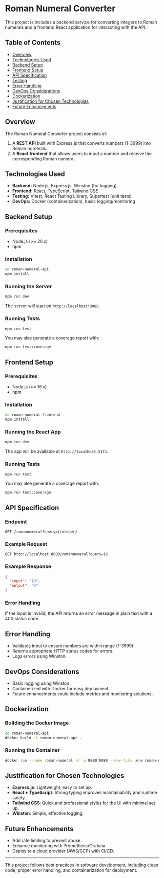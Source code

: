 # Roman Numeral Converter

This project is includes a backend service for converting integers to Roman numerals and a frontend React application for interacting with the API.

## Table of Contents
- [Overview](#overview)
- [Technologies Used](#technologies-used)
- [Backend Setup](#backend-setup)
- [Frontend Setup](#frontend-setup)
- [API Specification](#api-specification)
- [Testing](#testing)
- [Error Handling](#error-handling)
- [DevOps Considerations](#devops-considerations)
- [Dockerization](#dockerization)
- [Justification for Chosen Technologies](#justification-for-chosen-technologies)
- [Future Enhancements](#future-enhancements)

## Overview
The Roman Numeral Converter project consists of:
1. A **REST API** built with Express.js that converts numbers (1-3999) into Roman numerals.
2. A **React frontend** that allows users to input a number and receive the corresponding Roman numeral.

## Technologies Used
- **Backend:** Node.js, Express.js, Winston (for logging)
- **Frontend:** React, TypeScript, Tailwind CSS
- **Testing:** Vitest, React Testing Library, Supertest (unit tests)
- **DevOps:** Docker (containerization), basic logging/monitoring

## Backend Setup
### Prerequisites
- Node.js (>= 20.x)
- npm 

### Installation
```sh
cd roman-numeral-api
npm install
```

### Running the Server
```sh
npm run dev
```
The server will start on `http://localhost:8080`.

### Running Tests
```sh
npm run test
```
You may alse generate a coverage report with:
```sh
npm run test:coverage
```

## Frontend Setup
### Prerequisites
- Node.js (>= 16.x)
- npm 

### Installation
```sh
cd roman-numeral-frontend
npm install
```

### Running the React App
```sh
npm run dev
```
The app will be available at `http://localhost:5173`.

### Running Tests
```sh
npm run test
```
You may alse generate a coverage report with:
```sh
npm run test:coverage
```

## API Specification
### Endpoint
```
GET /romannumeral?query={integer}
```
### Example Request
```
GET http://localhost:8080/romannumeral?query=10
```
### Example Response
```json
{
  "input": "10",
  "output": "X"
}
```
### Error Handling
If the input is invalid, the API returns an error message in plain text with a 400 status code.

## Error Handling
- Validates input to ensure numbers are within range (1-3999).
- Returns appropriate HTTP status codes for errors.
- Logs errors using Winston.

## DevOps Considerations
- Basic logging using Winston.
- Containerized with Docker for easy deployment.
- Future enhancements could include metrics and monitoring solutions.

## Dockerization
### Building the Docker Image
```sh
cd roman-numeral-api
docker build -t roman-numeral-api .
```
### Running the Container
```sh
docker run --name roman-numeral -d -p 8080:8080 --env-file .env roman-numeral-api
```

## Justification for Chosen Technologies
- **Express.js**: Lightweight, easy to set up.
- **React + TypeScript**: Strong typing improves maintainability and runtime safety.
- **Tailwind CSS**: Quick and professional styles for the UI with minimal set up.
- **Winston**: Simple, effective logging.

## Future Enhancements
- Add rate limiting to prevent abuse.
- Enhance monitoring with Prometheus/Grafana.
- Deploy to a cloud provider (AWS/GCP) with CI/CD.

---
This project follows best practices in software development, including clean code, proper error handling, and containerization for deployment.


